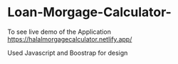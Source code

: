 # Loan-Morgage-Calculator-

To see live demo of the Application https://halalmorgagecalculator.netlify.app/

Used Javascript and Boostrap for design
